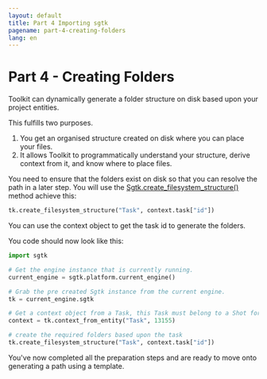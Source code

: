 ```yaml
---
layout: default
title: Part 4 Importing sgtk
pagename: part-4-creating-folders
lang: en
---
```


# Part 4 - Creating Folders

Toolkit can dynamically generate a folder structure on disk based upon your project entities.

This fulfills two purposes.

1. You get an organised structure created on disk where you can place your files.
2. It allows Toolkit to programmatically understand your structure, derive context from it, and know where to place files.

You need to ensure that the folders exist on disk so that you can resolve the path in a later step.
You will use the [Sgtk.create_filesystem_structure()](https://developer.shotgunsoftware.com/tk-core/core.html?#sgtk.Sgtk.create_filesystem_structure) method achieve this:

```python
tk.create_filesystem_structure("Task", context.task["id"])
```
You can use the context object to get the task id to generate the folders.

You code should now look like this:

```python
import sgtk

# Get the engine instance that is currently running.
current_engine = sgtk.platform.current_engine()

# Grab the pre created Sgtk instance from the current engine.
tk = current_engine.sgtk

# Get a context object from a Task, this Task must belong to a Shot for the future steps to work. 
context = tk.context_from_entity("Task", 13155)

# create the required folders based upon the task
tk.create_filesystem_structure("Task", context.task["id"])
```

You've now completed all the preparation steps and are ready to move onto generating a path using a template.
